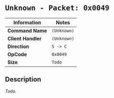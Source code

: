 # `Unknown - Packet: 0x0049`

| Information               | Notes |
|---                        |---    |
| **Command Name**          | `(Unknown)` |
| **Client Handler**        | `(Unknown)` |
| **Direction**             | `S -> C` |
| **OpCode**                | `0x0049` |
| **Size**                  | `Todo` |

## Description

_Todo._
